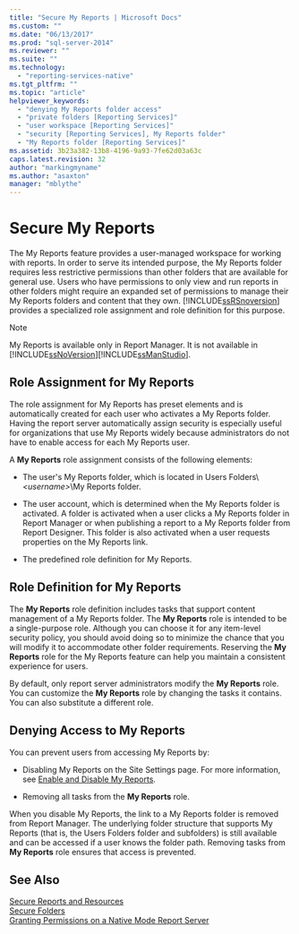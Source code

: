```yaml
---
title: "Secure My Reports | Microsoft Docs"
ms.custom: ""
ms.date: "06/13/2017"
ms.prod: "sql-server-2014"
ms.reviewer: ""
ms.suite: ""
ms.technology: 
  - "reporting-services-native"
ms.tgt_pltfrm: ""
ms.topic: "article"
helpviewer_keywords: 
  - "denying My Reports folder access"
  - "private folders [Reporting Services]"
  - "user workspace [Reporting Services]"
  - "security [Reporting Services], My Reports folder"
  - "My Reports folder [Reporting Services]"
ms.assetid: 3b23a382-13b8-4196-9a93-7fe62d03a63c
caps.latest.revision: 32
author: "markingmyname"
ms.author: "asaxton"
manager: "mblythe"
---
```

# Secure My Reports
  The My Reports feature provides a user-managed workspace for working with reports. In order to serve its intended purpose, the My Reports folder requires less restrictive permissions than other folders that are available for general use. Users who have permissions to only view and run reports in other folders might require an expanded set of permissions to manage their My Reports folders and content that they own. [!INCLUDE[ssRSnoversion](../../includes/ssrsnoversion-md.md)] provides a specialized role assignment and role definition for this purpose.  
  
> [!NOTE]  
>  My Reports is available only in Report Manager. It is not available in [!INCLUDE[ssNoVersion](../../includes/ssnoversion-md.md)][!INCLUDE[ssManStudio](../../includes/ssmanstudio-md.md)].  
  
## Role Assignment for My Reports  
 The role assignment for My Reports has preset elements and is automatically created for each user who activates a My Reports folder. Having the report server automatically assign security is especially useful for organizations that use My Reports widely because administrators do not have to enable access for each My Reports user.  
  
 A **My Reports** role assignment consists of the following elements:  
  
-   The user's My Reports folder, which is located in Users Folders\\*\<username>*\My Reports folder.  
  
-   The user account, which is determined when the My Reports folder is activated. A folder is activated when a user clicks a My Reports folder in Report Manager or when publishing a report to a My Reports folder from Report Designer. This folder is also activated when a user requests properties on the My Reports link.  
  
-   The predefined role definition for My Reports.  
  
## Role Definition for My Reports  
 The **My Reports** role definition includes tasks that support content management of a My Reports folder. The **My Reports** role is intended to be a single-purpose role. Although you can choose it for any item-level security policy, you should avoid doing so to minimize the chance that you will modify it to accommodate other folder requirements. Reserving the **My Reports** role for the My Reports feature can help you maintain a consistent experience for users.  
  
 By default, only report server administrators modify the **My Reports** role. You can customize the **My Reports** role by changing the tasks it contains. You can also substitute a different role.  
  
## Denying Access to My Reports  
 You can prevent users from accessing My Reports by:  
  
-   Disabling My Reports on the Site Settings page. For more information, see [Enable and Disable My Reports](../../2014/reporting-services/enable-and-disable-my-reports.md).  
  
-   Removing all tasks from the **My Reports** role.  
  
 When you disable My Reports, the link to a My Reports folder is removed from Report Manager. The underlying folder structure that supports My Reports (that is, the Users Folders folder and subfolders) is still available and can be accessed if a user knows the folder path. Removing tasks from **My Reports** role ensures that access is prevented.  
  
## See Also  
 [Secure Reports and Resources](../../2014/reporting-services/secure-reports-and-resources.md)   
 [Secure Folders](../../2014/reporting-services/secure-folders.md)   
 [Granting Permissions on a Native Mode Report Server](../../2014/reporting-services/granting-permissions-on-a-native-mode-report-server.md)  
  
  